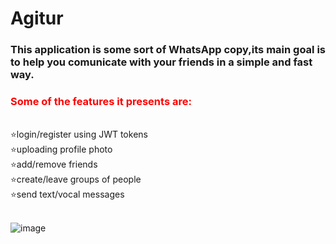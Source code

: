 <h1>Agitur</h3>

<h3>This application is some sort of WhatsApp copy,its main goal is to help you comunicate with your friends in a simple and fast way.</h5>

<h3 style="color:red">Some of the features it presents are:</h3></br>
	&#11088;login/register using JWT tokens</br>
	&#11088;uploading profile photo</br>
	&#11088;add/remove friends</br>
	&#11088;create/leave groups of people</br>
	&#11088;send text/vocal messages</br></br>

![image](https://user-images.githubusercontent.com/54399158/103136248-5d23de00-46c7-11eb-84bb-9ec0584c1499.png)
